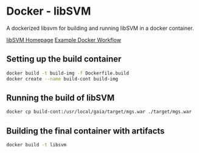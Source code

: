 # Docker - libSVM
A dockerized libsvm for building and running libSVM in a docker container.

[libSVM Homepage](https://www.csie.ntu.edu.tw/~cjlin/libsvm/)
[Example Docker Workflow](https://medium.com/@alexeiled/docker-pattern-the-build-container-b0d0e86ad601)

## Setting up the build container
```bash
docker build -t build-img -f Dockerfile.build
docker create --name build-cont build-img
```

## Running the build of libSVM
```bash
docker cp build-cont:/usr/local/gaia/target/mgs.war ./target/mgs.war
```

## Building the final container with artifacts
```bash
docker build -t libsvm
```
